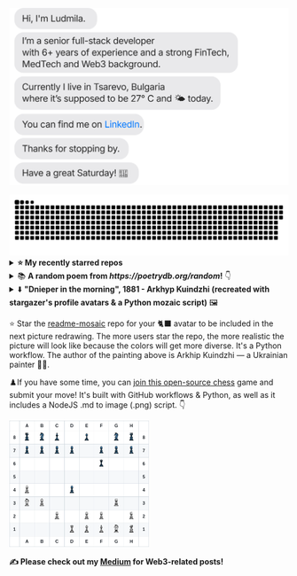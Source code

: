 [![](https://raw.githubusercontent.com/milaabl/milaabl/main/chat.svg)](https://www.linkedin.com/in/ludmila-a-dev/)

<!-- https://github.com/milaabl/milaabl/assets/86361434/c35b0e6f-acf0-435e-920d-b90faa4788ad -->

<img alt="Snake eating my contributions for breakfast🧉" src="https://raw.githubusercontent.com/milaabl/milaabl-readme/preview/github-contribution-grid-snake.svg" />

<details>
<summary>
  <strong>⭐ My recently starred repos </strong>
</summary>
  
<!-- Starred repos start -->
| Name | Url | Stars | Description |
| --- | --- |  --- |  --- |
| EveripediaNetwork/wagmi-magic-connector|https://github.com/EveripediaNetwork/wagmi-magic-connector|66|wagmi connector to connect with Magic SDK|
| joshwcomeau/react-flip-move|https://github.com/joshwcomeau/react-flip-move|3973|Effortless animation between DOM changes (eg. list reordering) using the FLIP technique.|
| tldraw/tldraw|https://github.com/tldraw/tldraw|19093|a very good whiteboard|
| airbnb/babel-plugin-inline-react-svg|https://github.com/airbnb/babel-plugin-inline-react-svg|474|A babel plugin that optimizes and inlines SVGs for your React Components.|
| gilbarbara/react-inlinesvg|https://github.com/gilbarbara/react-inlinesvg|1191|An SVG loader component for ReactJS|
| adoxography/tailwind-scrollbar|https://github.com/adoxography/tailwind-scrollbar|694|Scrollbar plugin for Tailwind CSS|
| ChainSafe/web3-context|https://github.com/ChainSafe/web3-context|11|A React context implementation of Onboard.js & general utilities|
| iamturns/eslint-config-airbnb-typescript|https://github.com/iamturns/eslint-config-airbnb-typescript|966|Airbnb's ESLint config with TypeScript support|
| dustinspecker/awesome-eslint|https://github.com/dustinspecker/awesome-eslint|3823|A list of awesome ESLint plugins, configs, etc.|
| vitejs/vite-plugin-react-swc|https://github.com/vitejs/vite-plugin-react-swc|548|Speed up your Vite dev server with SWC|
| celer-network/sgn-v2-contracts|https://github.com/celer-network/sgn-v2-contracts|110|Smart Contracts for Celer State Guardian Network (SGN) V2 and cBridge V2|
| GregTakeo25/web3-react|https://github.com/GregTakeo25/web3-react|3|A simple, maximally extensible, dependency minimized framework for building modern Ethereum dApps|
| crytic/awesome-ethereum-security|https://github.com/crytic/awesome-ethereum-security|1195|A curated list of awesome Ethereum security references|
| ExtraFi/contracts-and-pools-info|https://github.com/ExtraFi/contracts-and-pools-info|3|The addresses of deployed contracts and farming/lending pools|
| EduardoMeloDev/Token-ERC721-Eduardo|https://github.com/EduardoMeloDev/Token-ERC721-Eduardo|2||
| sambernard/react-preload|https://github.com/sambernard/react-preload|151|Component to preload images before showing content|
| pcaversaccio/xdeployer|https://github.com/pcaversaccio/xdeployer|342|Hardhat plugin to deploy your smart contracts across multiple EVM chains with the same deterministic address.|
| code-423n4/2023-05-chainlink|https://github.com/code-423n4/2023-05-chainlink|9||
| trustwallet/trust-web3-provider|https://github.com/trustwallet/trust-web3-provider|618|Web3 javascript wrapper provider for iOS and Android platforms.|
| eqbtech/equilibria-contracts|https://github.com/eqbtech/equilibria-contracts|5||
| feross/buffer|https://github.com/feross/buffer|1661|The buffer module from node.js, for the browser.|
| jcsec-security/all-things-reentrancy|https://github.com/jcsec-security/all-things-reentrancy|96|Workshop about the different types of reentrancy attacks|
| trustwallet/assets|https://github.com/trustwallet/assets|4058|A comprehensive, up-to-date collection of information about several thousands (!) of crypto tokens.|
| bestiejs/platform.js|https://github.com/bestiejs/platform.js|3175|A platform detection library.|
| conventional-changelog/commitlint|https://github.com/conventional-changelog/commitlint|14479|📓 Lint commit messages|
| import-js/eslint-plugin-import|https://github.com/import-js/eslint-plugin-import|4990|ESLint plugin with rules that help validate proper imports.|
| lydell/eslint-plugin-simple-import-sort|https://github.com/lydell/eslint-plugin-simple-import-sort|1575|Easy autofixable import sorting.|
| golang-jwt/jwt|https://github.com/golang-jwt/jwt|5316|Community maintained clone of https://github.com/dgrijalva/jwt-go|
| go-playground/validator|https://github.com/go-playground/validator|13981|:100:Go Struct and Field validation, including Cross Field, Cross Struct, Map, Slice and Array diving|
| tailwindlabs/heroicons|https://github.com/tailwindlabs/heroicons|19291|A set of free MIT-licensed high-quality SVG icons for UI development.|

<!-- Starred repos end -->

</details>

<details>
  <summary>📚 <strong>A random poem from <em>https://poetrydb.org/random</em>!</strong> 👇 </summary>

<!-- Start poem -->
# 💮 Ode On The Spring by *Thomas Gray*

<p>
    Lo! where the rosy-bosomed Hours,<br/>Fair Venus' train, appear,<br/>Disclose the long-expecting flowers,<br/>And wake the purple year!<br/>The Attic warbler pours her throat,<br/>Responsive to the cuckoo's note,<br/>The untaught harmony of spring:<br/>While, whisp'ring pleasure as they fly,<br/>Cool Zephyrs thro' the clear blue sky<br/>Their gathered fragrance fling.<br/><br/>Where'er the oak's thick branches stretch<br/>A broader browner shade,<br/>Where'er the rude and moss-grown beech<br/>O'er-canopies the glade,<br/>Beside some water's rushy brink<br/>With me the Muse shall sit, and think<br/>(At ease reclined in rustic state)<br/>How vain the ardour of the Crowd,<br/>How low, how little are the Proud,<br/>How indigent the Great!<br/><br/>Still is the toiling hand of Care;<br/>The panting herds repose:<br/>Yet hark, how through the peopled air<br/>The busy murmur glows!<br/>The insect-youth are on the wing,<br/>Eager to taste the honied spring<br/>And float amid the liquid noon:<br/>Some lightly o'er the current skim,<br/>Some show their gayly-gilded trim<br/>Quick-glancing to the sun.<br/><br/>To Contemplation's sober eye<br/>Such is the race of Man:<br/>And they that creep, and they that fly,<br/>Shall end where they began.<br/>Alike the Busy and the Gay<br/>But flutter thro' life's little day,<br/>In Fortune's varying colours drest:<br/>Brushed by the hand of rough Mischance,<br/>Or chilled by Age, their airy dance<br/>They leave, in dust to rest.<br/><br/>Methinks I hear, in accents low,<br/>The sportive kind reply:<br/>Poor moralist! and what art thou?<br/>A solitary fly!<br/>Thy joys no glittering female meets,<br/>No hive hast thou of hoarded sweets,<br/>No painted plumage to display:<br/>On hasty wings thy youth is flown;<br/>Thy sun is set, thy spring is gone—<br/>We frolic while 'tis May.
</p>

***
<!-- End poem -->
</details>

<details>
<summary>
  ⬇️ <strong>"Dnieper in the morning", 1881 - Arkhyp Kuindzhi (recreated with stargazer's profile avatars & a Python mozaic script)</strong> 🖼️
</summary>

<img width="49%" src="https://raw.githubusercontent.com/milaabl/readme-mosaic/main/data/input.jpg" alt="Original picture"/>
<img width="49%" src="https://raw.githubusercontent.com/milaabl/readme-mosaic/main/data/output.jpg" alt="Output picture"/>
<img width="70%" src="https://raw.githubusercontent.com/milaabl/readme-mosaic/main/data/output.gif" alt="Output GIF"/>
</details>

⭐ Star the [readme-mosaic](https://github.com/milaabl/readme-mosaic) repo for your 🐈‍⬛ avatar to be included in the next picture redrawing. The more users star the repo, the more realistic the picture will look like because the colors will get more diverse. It's a Python workflow. The author of the painting above is Arkhip Kuindzhi — a Ukrainian painter 💙💛.

♟️If you have some time, you can [join this open-source chess](https://github.com/milaabl/readme-chess) game and submit your move! It's built with GitHub workflows & Python, as well as it includes a NodeJS .md to image (.png) script. 👇

<a href="https://github.com/milaabl/readme-chess/blob/master/README.md"><img src="https://raw.githubusercontent.com/milaabl/readme-chess/master/chess.png" alt="README chess dynamic game preview" width="50%" /></a>

<strong>✍️ Please check out my <a href="https://medium.com/@milaabl2405">Medium</a> for Web3-related posts!</strong>
